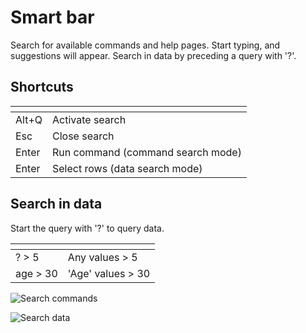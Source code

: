 <!-- TITLE: Smart bar -->
<!-- SUBTITLE: -->

# Smart bar

Search for available commands and help pages. Start typing, and suggestions will appear. 
Search in data by preceding a query with '?'. 

## Shortcuts

| []()        |              |
|-------------|--------------|
| Alt+Q      | Activate search |
| Esc         | Close search |
| Enter       | Run command (command search mode) |
| Enter       | Select rows (data search mode) |

## Search in data

Start the query with '?' to query data.

| []()        |              |
|-------------|--------------|
| ? > 5      | Any values > 5 |
| age > 30      | 'Age' values > 30 |

![Search commands](../uploads/gifs/search-commands.gif "Search commands")

![Search data](../uploads/gifs/search-data.gif "Search data")

